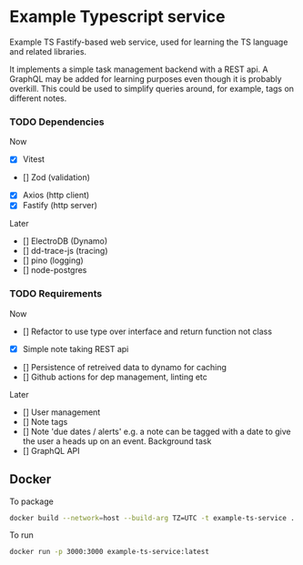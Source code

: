 # Example Typescript service

Example TS Fastify-based web service, used for learning the TS language and related libraries.  

It implements a simple task management backend with a REST api.  A GraphQL may be added for learning purposes even though it is probably overkill.  This could be used to simplify queries around, for example, tags on different notes.


### TODO Dependencies

Now

  - [x] Vitest
  - [] Zod (validation)
  - [x] Axios (http client)
  - [x] Fastify (http server) 

Later

  - [] ElectroDB (Dynamo)
  - [] dd-trace-js (tracing)
  - [] pino (logging)
  - [] node-postgres

### TODO Requirements

Now
- [] Refactor to use type over interface and return function not class
- [x] Simple note taking REST api
- [] Persistence of retreived data to dynamo for caching
- [] Github actions for dep management, linting etc

Later
  - [] User management
  - [] Note tags
  - [] Note 'due dates / alerts' e.g. a note can be tagged with a date to give the user a heads up on an event.  Background task
  - [] GraphQL API
  



## Docker

To package

``` bash
docker build --network=host --build-arg TZ=UTC -t example-ts-service .
```

To run

```bash
docker run -p 3000:3000 example-ts-service:latest
```
 